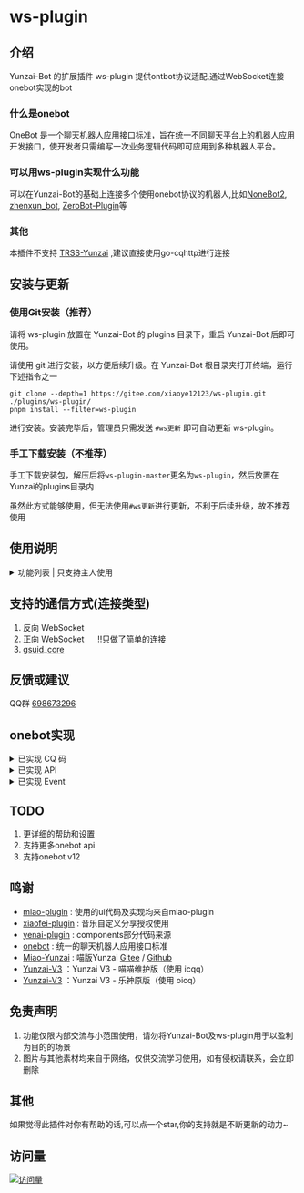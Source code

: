 # ws-plugin

## 介绍
Yunzai-Bot 的扩展插件 ws-plugin 提供ontbot协议适配,通过WebSocket连接onebot实现的bot

### 什么是onebot

OneBot 是一个聊天机器人应用接口标准，旨在统一不同聊天平台上的机器人应用开发接口，使开发者只需编写一次业务逻辑代码即可应用到多种机器人平台。

### 可以用ws-plugin实现什么功能

可以在Yunzai-Bot的基础上连接多个使用onebot协议的机器人,比如[NoneBot2](https://github.com/nonebot/nonebot2), [zhenxun_bot](https://github.com/HibiKier/zhenxun_bot), [ZeroBot-Plugin](https://github.com/FloatTech/ZeroBot-Plugin)等

### 其他

本插件不支持 [TRSS-Yunzai](https://gitee.com/TimeRainStarSky/Yunzai) ,建议直接使用go-cqhttp进行连接

## 安装与更新

### 使用Git安装（推荐）

请将 ws-plugin 放置在 Yunzai-Bot 的 plugins 目录下，重启 Yunzai-Bot 后即可使用。

请使用 git 进行安装，以方便后续升级。在 Yunzai-Bot 根目录夹打开终端，运行下述指令之一

```
git clone --depth=1 https://gitee.com/xiaoye12123/ws-plugin.git ./plugins/ws-plugin/
pnpm install --filter=ws-plugin

```

进行安装。安装完毕后，管理员只需发送 `#ws更新` 即可自动更新 ws-plugin。

### 手工下载安装（不推荐）

手工下载安装包，解压后将`ws-plugin-master`更名为`ws-plugin`，然后放置在Yunzai的plugins目录内

虽然此方式能够使用，但无法使用`#ws更新`进行更新，不利于后续升级，故不推荐使用

## 使用说明

<details>
<summary>功能列表 | 只支持主人使用</summary>

| 指令          | 说明                         |
| ------------  | --------------------------- |
| #ws帮助       | 召唤出ws插件的帮助图          |
| #ws设置       | 进行ws插件相关设置            |
| #ws添加连接    | 添加一个新的连接             |
| #ws删除连接    | 删除一个已有的连接           |
| #ws关闭连接    | 暂时关闭某个连接             |
| #ws打开连接    | 打开关闭的连接               |
| #ws查看连接    | 查看当前已有连接和状态        |
| #ws重新连接    | 断开已有连接并重新连接        |
| #ws连接说明    | 查看添加连接参数的说明        |

</details>

## 支持的通信方式(连接类型)

1. 反向 WebSocket
2. 正向 WebSocket  &nbsp;&nbsp;&nbsp;&nbsp;&nbsp;!!只做了简单的连接
3. [gsuid_core](https://github.com/Genshin-bots/gsuid_core)

## 反馈或建议

QQ群 [698673296](http://qm.qq.com/cgi-bin/qm/qr?_wv=1027&k=0xSHDCUDrVbiOKe7ksEi5xpxdmJj8VRT&authKey=gnMoAHGtaQcqlGg50M%2B6QvIvKsyzMrPymK0FjIxCe7mdzUM8rSIi2jvxWczaZEU5&noverify=0&group_code=698673296)

## onebot实现

<details>
<summary>已实现 CQ 码</summary>

| CQ 码        | 功能                        |
| ------------ | --------------------------- |
| [CQ:face]    | [QQ表情]                    |
| [CQ:image]   | [图片]                      |
| [CQ:record]  | [语音]                      |
| [CQ:at]      | [@某人]                     |
| [CQ:poke]    | [戳一戳]                    |
| [CQ:music]   | [音乐分享]                  |
| [CQ:music]   | [音乐自定义分享]             |
| [CQ:reply]   | [回复]                      |
| [CQ:node]    | [合并转发自定义节点]         |
| [CQ:json]    | [JSON消息]                  |

[QQ表情]: https://github.com/botuniverse/onebot-11/blob/master/message/segment.md#qq-%E8%A1%A8%E6%83%85
[图片]: https://github.com/botuniverse/onebot-11/blob/master/message/segment.md#%E5%9B%BE%E7%89%87
[语音]: https://github.com/botuniverse/onebot-11/blob/master/message/segment.md#%E8%AF%AD%E9%9F%B3
[@某人]: https://github.com/botuniverse/onebot-11/blob/master/message/segment.md#%E6%9F%90%E4%BA%BA
[戳一戳]: https://github.com/botuniverse/onebot-11/blob/master/message/segment.md#%E6%88%B3%E4%B8%80%E6%88%B3
[音乐分享]: https://github.com/botuniverse/onebot-11/blob/master/message/segment.md#%E9%9F%B3%E4%B9%90%E5%88%86%E4%BA%AB-
[音乐自定义分享]: https://github.com/botuniverse/onebot-11/blob/master/message/segment.md#%E9%9F%B3%E4%B9%90%E8%87%AA%E5%AE%9A%E4%B9%89%E5%88%86%E4%BA%AB-
[回复]: https://github.com/botuniverse/onebot-11/blob/master/message/segment.md#%E5%9B%9E%E5%A4%8D
[合并转发自定义节点]: https://github.com/botuniverse/onebot-11/blob/master/message/segment.md#%E5%90%88%E5%B9%B6%E8%BD%AC%E5%8F%91%E8%87%AA%E5%AE%9A%E4%B9%89%E8%8A%82%E7%82%B9
[JSON消息]: https://github.com/botuniverse/onebot-11/blob/master/message/segment.md#json-%E6%B6%88%E6%81%AF

</details>

<details>
<summary>已实现 API</summary>

### 可能符合 OneBot 标准的 API

| API                   | 功能                        |
| --------------------- | --------------------------- |
| send_private_msg      | [发送私聊消息]               |
| send_group_msg        | [发送群聊消息]               |
| send_msg              | [发送消息]                   |
| delete_msg            | [撤回消息]                   |
| set_group_kick        | [群组踢人]                   |
| set_group_ban         | [群组单人禁言]               |
| set_group_whole_ban   | [群组全员禁言]               |
| set_group_admin       | [群组设置管理员]              |
| set_group_card        | [设置群名片（群备注）]         |
| set_group_name        | [设置群名]                   |
| set_group_leave       | [退出群组]                   |
| set_group_special_title| [设置群组专属头衔]           |
| set_friend_add_request | [处理加好友请求]            |
| set_group_add_request  | [处理加群请求/邀请]         |
| get_login_info        | [获取登录号信息]             |
| get_stranger_info     | [获取陌生人信息]             |
| get_friend_list       | [获取好友列表]               |
| get_group_info        | [获取群信息]                 |
| get_group_list        | [获取群列表]                 |
| get_group_member_info | [获取群成员信息]              |
| get_group_member_list | [获取群成员列表]              |
| get_version_info      | [获取版本信息]              |

[发送私聊消息]: https://github.com/botuniverse/onebot-11/blob/master/api/public.md#send_private_msg-%E5%8F%91%E9%80%81%E7%A7%81%E8%81%8A%E6%B6%88%E6%81%AF
[发送群聊消息]: https://github.com/botuniverse/onebot-11/blob/master/api/public.md#send_group_msg-%E5%8F%91%E9%80%81%E7%BE%A4%E6%B6%88%E6%81%AF
[发送消息]: https://github.com/botuniverse/onebot-11/blob/master/api/public.md#send_msg-%E5%8F%91%E9%80%81%E6%B6%88%E6%81%AF
[撤回消息]: https://github.com/botuniverse/onebot-11/blob/master/api/public.md#delete_msg-%E6%92%A4%E5%9B%9E%E6%B6%88%E6%81%AF
[群组踢人]: https://github.com/botuniverse/onebot-11/blob/master/api/public.md#set_group_kick-%E7%BE%A4%E7%BB%84%E8%B8%A2%E4%BA%BA
[群组单人禁言]: https://github.com/botuniverse/onebot-11/blob/master/api/public.md#set_group_ban-%E7%BE%A4%E7%BB%84%E5%8D%95%E4%BA%BA%E7%A6%81%E8%A8%80
[群组全员禁言]: https://github.com/botuniverse/onebot-11/blob/master/api/public.md#set_group_whole_ban-%E7%BE%A4%E7%BB%84%E5%85%A8%E5%91%98%E7%A6%81%E8%A8%80
[群组设置管理员]: https://github.com/botuniverse/onebot-11/blob/master/api/public.md#set_group_admin-%E7%BE%A4%E7%BB%84%E8%AE%BE%E7%BD%AE%E7%AE%A1%E7%90%86%E5%91%98
[设置群名片（群备注）]: https://github.com/botuniverse/onebot-11/blob/master/api/public.md#set_group_card-%E8%AE%BE%E7%BD%AE%E7%BE%A4%E5%90%8D%E7%89%87%E7%BE%A4%E5%A4%87%E6%B3%A8
[设置群名]: https://github.com/botuniverse/onebot-11/blob/master/api/public.md#set_group_name-%E8%AE%BE%E7%BD%AE%E7%BE%A4%E5%90%8D
[退出群组]: https://github.com/botuniverse/onebot-11/blob/master/api/public.md#set_group_leave-%E9%80%80%E5%87%BA%E7%BE%A4%E7%BB%84
[设置群组专属头衔]: https://github.com/botuniverse/onebot-11/blob/master/api/public.md#set_group_special_title-%E8%AE%BE%E7%BD%AE%E7%BE%A4%E7%BB%84%E4%B8%93%E5%B1%9E%E5%A4%B4%E8%A1%94
[处理加好友请求]: https://github.com/botuniverse/onebot-11/blob/master/api/public.md#set_friend_add_request-%E5%A4%84%E7%90%86%E5%8A%A0%E5%A5%BD%E5%8F%8B%E8%AF%B7%E6%B1%82
[处理加群请求/邀请]: https://github.com/botuniverse/onebot-11/blob/master/api/public.md#set_group_add_request-%E5%A4%84%E7%90%86%E5%8A%A0%E7%BE%A4%E8%AF%B7%E6%B1%82%E9%82%80%E8%AF%B7
[群组单人禁言]: https://github.com/botuniverse/onebot-11/blob/master/api/public.md#set_group_ban-%E7%BE%A4%E7%BB%84%E5%8D%95%E4%BA%BA%E7%A6%81%E8%A8%80
[获取登录号信息]: https://github.com/botuniverse/onebot-11/blob/master/api/public.md#get_login_info-%E8%8E%B7%E5%8F%96%E7%99%BB%E5%BD%95%E5%8F%B7%E4%BF%A1%E6%81%AF
[获取陌生人信息]: https://github.com/botuniverse/onebot-11/blob/master/api/public.md#get_stranger_info-%E8%8E%B7%E5%8F%96%E9%99%8C%E7%94%9F%E4%BA%BA%E4%BF%A1%E6%81%AF
[获取好友列表]: https://github.com/botuniverse/onebot-11/blob/master/api/public.md#get_friend_list-%E8%8E%B7%E5%8F%96%E5%A5%BD%E5%8F%8B%E5%88%97%E8%A1%A8
[获取群信息]: https://github.com/botuniverse/onebot-11/blob/master/api/public.md#get_group_info-%E8%8E%B7%E5%8F%96%E7%BE%A4%E4%BF%A1%E6%81%AF
[获取群列表]: https://github.com/botuniverse/onebot-11/blob/master/api/public.md#get_group_list-%E8%8E%B7%E5%8F%96%E7%BE%A4%E5%88%97%E8%A1%A8
[获取群成员信息]: https://github.com/botuniverse/onebot-11/blob/master/api/public.md#get_group_member_info-%E8%8E%B7%E5%8F%96%E7%BE%A4%E6%88%90%E5%91%98%E4%BF%A1%E6%81%AF
[获取群成员列表]: https://github.com/botuniverse/onebot-11/blob/master/api/public.md#get_group_member_list-%E8%8E%B7%E5%8F%96%E7%BE%A4%E6%88%90%E5%91%98%E5%88%97%E8%A1%A8
[获取版本信息]: https://github.com/botuniverse/onebot-11/blob/master/api/public.md#get_version_info-%E8%8E%B7%E5%8F%96%E7%89%88%E6%9C%AC%E4%BF%A1%E6%81%AF

### 从 go-cqhttp cv 过来的api

| 拓展 API                    | 功能                    |
| --------------------------- | ---------------------- |
| set_group_portrait         | [设置群头像]             |
| get_msg                    | [获取消息]               |
| get_forward_msg            | [获取合并转发内容]        |
| send_private_forward_msg   | [发送合并转发(私聊)]      |
| send_group_forward_msg     | [发送合并转发(群聊)]      |
| get_group_system_msg       | [获取群系统消息]          |
| get_group_root_files       | [获取群根目录文件列表]     |
| get_group_files_by_folder  | [获取群子目录文件列表]     |
| get_group_file_url         | [获取群文件资源链接]       |
| get_status                 | [获取状态]                |

[设置群头像]: https://docs.go-cqhttp.org/api/#%E8%AE%BE%E7%BD%AE%E7%BE%A4%E5%A4%B4%E5%83%8F
[获取消息]: https://docs.go-cqhttp.org/api/#%E8%8E%B7%E5%8F%96%E6%B6%88%E6%81%AF
[获取合并转发内容]: https://docs.go-cqhttp.org/api/#%E8%8E%B7%E5%8F%96%E5%90%88%E5%B9%B6%E8%BD%AC%E5%8F%91%E5%86%85%E5%AE%B9
[发送合并转发(私聊)]: https://docs.go-cqhttp.org/api/#%E5%8F%91%E9%80%81%E5%90%88%E5%B9%B6%E8%BD%AC%E5%8F%91-%E5%A5%BD%E5%8F%8B
[发送合并转发(群聊)]: https://docs.go-cqhttp.org/api/#%E5%8F%91%E9%80%81%E5%90%88%E5%B9%B6%E8%BD%AC%E5%8F%91-%E7%BE%A4
[获取群系统消息]: https://docs.go-cqhttp.org/api/#%E8%8E%B7%E5%8F%96%E7%BE%A4%E7%B3%BB%E7%BB%9F%E6%B6%88%E6%81%AF
[获取群根目录文件列表]: https://docs.go-cqhttp.org/api/#%E8%8E%B7%E5%8F%96%E7%BE%A4%E6%A0%B9%E7%9B%AE%E5%BD%95%E6%96%87%E4%BB%B6%E5%88%97%E8%A1%A8
[获取群子目录文件列表]: https://docs.go-cqhttp.org/api/#%E8%8E%B7%E5%8F%96%E7%BE%A4%E5%AD%90%E7%9B%AE%E5%BD%95%E6%96%87%E4%BB%B6%E5%88%97%E8%A1%A8
[获取群文件资源链接]: https://docs.go-cqhttp.org/api/#%E8%8E%B7%E5%8F%96%E7%BE%A4%E6%96%87%E4%BB%B6%E8%B5%84%E6%BA%90%E9%93%BE%E6%8E%A5
[获取状态]: https://docs.go-cqhttp.org/api/#%E8%8E%B7%E5%8F%96%E7%8A%B6%E6%80%81

</details>

<details>
<summary>已实现 Event</summary>

| 事件类型  | Event            |
| -------- | ---------------- |
| 通知事件  | [群管理员变动]    |
| 通知事件  | [群成员减少]      |
| 通知事件  | [群成员增加]      |
| 通知事件  | [群禁言]          | 
| 通知事件  | [好友添加]        |
| 通知事件  | [群消息撤回]      |
| 通知事件  | [好友消息撤回]    |
| 通知事件  | [群内戳一戳]      |
| 请求事件  | [加好友请求]      |
| 请求事件  | [加群请求/邀请]   |

[群管理员变动]: https://github.com/botuniverse/onebot-11/blob/master/event/notice.md#%E7%BE%A4%E7%AE%A1%E7%90%86%E5%91%98%E5%8F%98%E5%8A%A8
[群成员减少]: https://github.com/botuniverse/onebot-11/blob/master/event/notice.md#%E7%BE%A4%E6%88%90%E5%91%98%E5%87%8F%E5%B0%91
[群成员增加]: https://github.com/botuniverse/onebot-11/blob/master/event/notice.md#%E7%BE%A4%E6%88%90%E5%91%98%E5%A2%9E%E5%8A%A0
[群禁言]: https://github.com/botuniverse/onebot-11/blob/master/event/notice.md#%E7%BE%A4%E7%A6%81%E8%A8%80
[好友添加]: https://github.com/botuniverse/onebot-11/blob/master/event/notice.md#%E5%A5%BD%E5%8F%8B%E6%B7%BB%E5%8A%A0
[群消息撤回]: https://github.com/botuniverse/onebot-11/blob/master/event/notice.md#%E7%BE%A4%E6%B6%88%E6%81%AF%E6%92%A4%E5%9B%9E
[好友消息撤回]: https://github.com/botuniverse/onebot-11/blob/master/event/notice.md#%E5%A5%BD%E5%8F%8B%E6%B6%88%E6%81%AF%E6%92%A4%E5%9B%9E
[群内戳一戳]: https://github.com/botuniverse/onebot-11/blob/master/event/notice.md#%E7%BE%A4%E5%86%85%E6%88%B3%E4%B8%80%E6%88%B3
[加好友请求]: https://github.com/botuniverse/onebot-11/blob/master/event/request.md#%E5%8A%A0%E5%A5%BD%E5%8F%8B%E8%AF%B7%E6%B1%82
[加群请求/邀请]: https://github.com/botuniverse/onebot-11/blob/master/event/request.md#%E5%8A%A0%E7%BE%A4%E8%AF%B7%E6%B1%82%E9%82%80%E8%AF%B7

</details>

## TODO

1.  更详细的帮助和设置
2.  支持更多onebot api
3.  支持onebot v12

## 鸣谢

* [miao-plugin](https://gitee.com/yoimiya-kokomi/miao-plugin) : 使用的ui代码及实现均来自miao-plugin
* [xiaofei-plugin](https://gitee.com/xfdown/xiaofei-plugin) : 音乐自定义分享授权使用
* [yenai-plugin](https://www.yenai.ren/) : components部分代码来源
* [onebot](https://github.com/botuniverse/onebot) : 统一的聊天机器人应用接口标准
* [Miao-Yunzai](https://github.com/yoimiya-kokomi/Miao-Yunzai) : 喵版Yunzai [Gitee](https://gitee.com/yoimiya-kokomi/Miao-Yunzai)
  / [Github](https://github.com/yoimiya-kokomi/Miao-Yunzai)
* [Yunzai-V3](https://github.com/yoimiya-kokomi/Yunzai-Bot) ：Yunzai V3 - 喵喵维护版（使用 icqq）
* [Yunzai-V3](https://gitee.com/Le-niao/Yunzai-Bot) ：Yunzai V3 - 乐神原版（使用 oicq）


## 免责声明

1. 功能仅限内部交流与小范围使用，请勿将Yunzai-Bot及ws-plugin用于以盈利为目的的场景
2. 图片与其他素材均来自于网络，仅供交流学习使用，如有侵权请联系，会立即删除

## 其他

如果觉得此插件对你有帮助的话,可以点一个star,你的支持就是不断更新的动力~

## 访问量

[![访问量](https://profile-counter.glitch.me/xiaoye12123-ws-plugin/count.svg)](https://gitee.com/xiaoye12123/ws-plugin)
